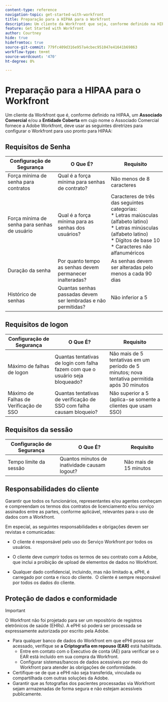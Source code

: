 ```yaml
---
content-type: reference
navigation-topic: get-started-with-workfront
title: Preparação para a HIPAA para o Workfront
description: Um cliente da Workfront que seja, conforme definido na HIPAA, um Associado comercial e/ou a Entidade coberta em cujo nome o Associado comercial fornece a Adobe Workfront deve usar as diretrizes a seguir para configurar o Workfront para uso pronto para a HIPAA.
feature: Get Started with Workfront
author: Courtney
hide: true
hidefromtoc: true
source-git-commit: 779fc409d316e957a4cbec951047e41641b69863
workflow-type: tm+mt
source-wordcount: '470'
ht-degree: 0%

---
```



# Preparação para a HIPAA para o Workfront

Um cliente da Workfront que é, conforme definido na HIPAA, um **Associado Comercial** e/ou a **Entidade Coberta** em cujo nome o Associado Comercial fornece a Adobe Workfront, deve usar as seguintes diretrizes para configurar o Workfront para uso pronto para HIPAA:


## Requisitos de Senha

| **Configuração de Segurança** | **O Que É?** | **Requisito** |
|----------------------|------------------|------------------|
| Força mínima de senha para contratos | Qual é a força mínima para senhas de contrato? | Não menos de 8 caracteres |
| Força mínima de senha para senhas de usuário | Qual é a força mínima para as senhas dos usuários? | Caracteres de três das seguintes categorias:<br>* Letras maiúsculas (alfabeto latino)<br>* Letras minúsculas (alfabeto latino)<br>* Dígitos de base 10<br>* Caracteres não alfanuméricos |
| Duração da senha | Por quanto tempo as senhas devem permanecer inalteradas? | As senhas devem ser alteradas pelo menos a cada 90 dias |
| Histórico de senhas | Quantas senhas passadas devem ser lembradas e não permitidas? | Não inferior a 5 |


## Requisitos de logon

| **Configuração de Segurança** | **O Que É?** | **Requisito** |
|----------------------|------------------|------------------|
| Máximo de falhas de logon | Quantas tentativas de login com falha fazem com que o usuário seja bloqueado? | Não mais de 5 tentativas em um período de 5 minutos; nova tentativa permitida após 30 minutos |
| Máximo de Falhas de Verificação de SSO | Quantas tentativas de verificação de SSO com falha causam bloqueio? | Não superior a 5 (aplica-se somente a clientes que usam SSO) |


## Requisitos da sessão

| **Configuração de Segurança** | **O Que É?** | **Requisito** |
|----------------------|------------------|------------------|
| Tempo limite da sessão | Quantos minutos de inatividade causam logout? | Não mais de 15 minutos |

## Responsabilidades do cliente

Garantir que todos os funcionários, representantes e/ou agentes conheçam e compreendam os termos dos contratos de licenciamento e/ou serviço assinados entre as partes, conforme aplicável, relevantes para o uso de dados com a Workfront.

Em especial, as seguintes responsabilidades e obrigações devem ser revistas e comunicadas: 

* O cliente é responsável pelo uso do Serviço Workfront por todos os usuários. 

* O cliente deve cumprir todos os termos de seu contrato com a Adobe, que inclui a proibição de upload de elementos de dados no Workfront. 

* Qualquer dado confidencial, incluindo, mas não limitado a, ePHI, é carregado por conta e risco do cliente.  O cliente é sempre responsável por todos os dados do cliente. 


## Proteção de dados e conformidade

>[!IMPORTANT]
>
>O Workfront não foi projetado para ser um repositório de registros eletrônicos de saúde (EHRs). A ePHI só poderá ser processada se expressamente autorizada por escrito pela Adobe. 

* Para qualquer banco de dados do Workfront em que ePHI possa ser acessado, verifique se **a Criptografia em repouso (EAR)** está habilitada.
   * Entre em contato com o Executivo de conta (AE) para verificar se o EAR está incluído em sua compra da Workfront.
   * Configurar sistemas/bancos de dados acessíveis por meio do Workfront para atender às obrigações de conformidade.
* Certifique-se de que a ePHI não seja transferida, vinculada ou compartilhada com outras soluções da Adobe.
* Garantir que as fotografias dos pacientes processadas via Workfront sejam armazenadas de forma segura e não estejam acessíveis publicamente.